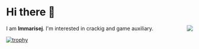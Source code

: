 # Hi there 👋

I am **lmmarisej**. <img align="right" src="https://github-readme-stats.vercel.app/api?username=lmmarisej&show_icons=true&icon_color=805AD5&text_color=718096&bg_color=ffffff&hide_title=true" />
I'm interested in crackig and game auxiliary.

<p/>

[![trophy](https://github-profile-trophy.vercel.app/?username=lmmarisej)](https://github.com/lmmarisej/github-profile-trophy)





